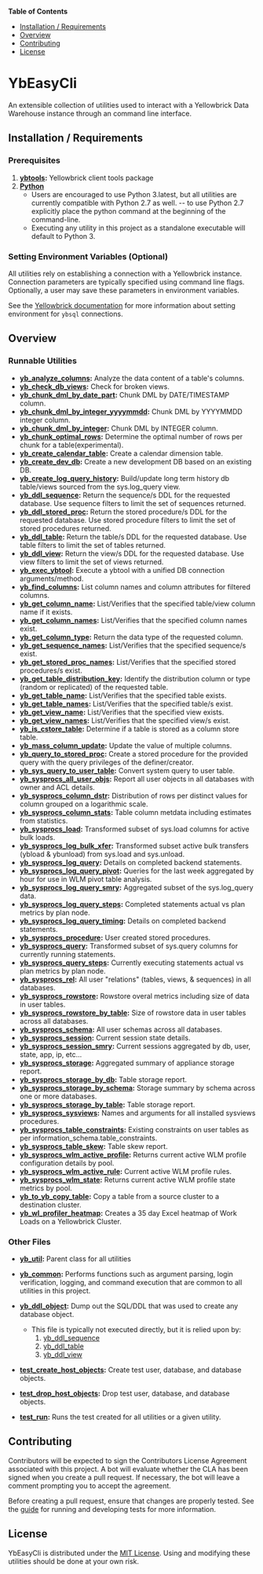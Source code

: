 **Table of Contents**

-  [Installation / Requirements](#installation)
-  [Overview](#overview)
-  [Contributing](#contributing)
-  [License](#license)

# YbEasyCli

An extensible collection of utilities used to interact with a Yellowbrick Data Warehouse instance through an command line interface.


<a id="installation"></a>

## Installation / Requirements

### Prerequisites

1.  **[ybtools](https://www.yellowbrick.com/docs/4.0/client_tools/client_tools_intro.html):**
    Yellowbrick client tools package
2.  **[Python](https://www.python.org)**
    - Users are encouraged to use Python 3.latest, but all utilities are currently compatible with Python 2.7 as well.
    -- to use Python 2.7 explicitly place the python command at the beginning of the command-line.
    - Executing any utility in this project as a standalone executable will default to Python 3.

### Setting Environment Variables (Optional)

All utilities rely on establishing a connection with a Yellowbrick instance.
Connection parameters are typically specified using command line flags.
Optionally, a user may save these parameters in environment variables.

See the [Yellowbrick documentation](https://www.yellowbrick.com/docs/5.2/administration/ybsql_env_variables.html) for more information about setting environment for `ybsql` connections.


<a id="overview"></a>

## Overview

### Runnable Utilities

-   **[yb_analyze_columns](./yb_analyze_columns.py):** Analyze the data content of a table's columns.
-   **[yb_check_db_views](./yb_check_db_views.py):** Check for broken views.
-   **[yb_chunk_dml_by_date_part](./yb_chunk_dml_by_date_part.py):** Chunk DML by DATE/TIMESTAMP column.
-   **[yb_chunk_dml_by_integer_yyyymmdd](./yb_chunk_dml_by_integer_yyyymmdd.py):** Chunk DML by YYYYMMDD integer column.
-   **[yb_chunk_dml_by_integer](./yb_chunk_dml_by_integer.py):** Chunk DML by INTEGER column.
-   **[yb_chunk_optimal_rows](./yb_chunk_optimal_rows.py):** Determine the optimal number of rows per chunk for a table(experimental).
-   **[yb_create_calendar_table](./yb_create_calendar_table.py):** Create a calendar dimension table.
-   **[yb_create_dev_db](./yb_create_dev_db.py):** Create a new development DB based on an existing DB.
-   **[yb_create_log_query_history](./yb_create_log_query_history.py):** Build/update long term history db table/views sourced from the sys.log_query view.
-   **[yb_ddl_sequence](./yb_ddl_sequence.py):** Return the sequence/s DDL for the requested database.  Use sequence filters to limit the set of sequences returned.
-   **[yb_ddl_stored_proc](./yb_ddl_stored_proc.py):** Return the stored procedure/s DDL for the requested database.  Use stored procedure filters to limit the set of stored procedures returned.
-   **[yb_ddl_table](./yb_ddl_table.py):** Return the table/s DDL for the requested database.  Use table filters to limit the set of tables returned.
-   **[yb_ddl_view](./yb_ddl_view.py):** Return the view/s DDL for the requested database.  Use view filters to limit the set of views returned.
-   **[yb_exec_ybtool](./yb_exec_ybtool.py):** Execute a ybtool with a unified DB connection arguments/method.
-   **[yb_find_columns](./yb_find_columns.py):** List column names and column attributes for filtered columns.
-   **[yb_get_column_name](./yb_get_column_name.py):** List/Verifies that the specified table/view column name if it exists.
-   **[yb_get_column_names](./yb_get_column_names.py):** List/Verifies that the specified column names exist.
-   **[yb_get_column_type](./yb_get_column_type.py):** Return the data type of the requested column.
-   **[yb_get_sequence_names](./yb_get_sequence_names.py):** List/Verifies that the specified sequence/s exist.
-   **[yb_get_stored_proc_names](./yb_get_stored_proc_names.py):** List/Verifies that the specified stored procedures/s exist.
-   **[yb_get_table_distribution_key](./yb_get_table_distribution_key.py):** Identify the distribution column or type (random or replicated) of the requested table.
-   **[yb_get_table_name](./yb_get_table_name.py):** List/Verifies that the specified table exists.
-   **[yb_get_table_names](./yb_get_table_names.py):** List/Verifies that the specified table/s exist.
-   **[yb_get_view_name](./yb_get_view_name.py):** List/Verifies that the specified view exists.
-   **[yb_get_view_names](./yb_get_view_names.py):** List/Verifies that the specified view/s exist.
-   **[yb_is_cstore_table](./yb_is_cstore_table.py):** Determine if a table is stored as a column store table.
-   **[yb_mass_column_update](./yb_mass_column_update.py):** Update the value of multiple columns.
-   **[yb_query_to_stored_proc](./yb_query_to_stored_proc.py):** Create a stored procedure for the provided query with the query privileges of the definer/creator.
-   **[yb_sys_query_to_user_table](./yb_sys_query_to_user_table.py):** Convert system query to user table.
-   **[yb_sysprocs_all_user_objs](./yb_sysprocs_all_user_objs.py):** Report all user objects in all databases with owner and ACL details.
-   **[yb_sysprocs_column_dstr](./yb_sysprocs_column_dstr.py):** Distribution of rows per distinct values for column grouped on a logarithmic scale.
-   **[yb_sysprocs_column_stats](./yb_sysprocs_column_stats.py):** Table column metdata including estimates from statistics.
-   **[yb_sysprocs_load](./yb_sysprocs_load.py):** Transformed subset of sys.load columns for active bulk loads.
-   **[yb_sysprocs_log_bulk_xfer](./yb_sysprocs_log_bulk_xfer.py):** Transformed subset active bulk transfers (ybload & ybunload) from sys.load and sys.unload.
-   **[yb_sysprocs_log_query](./yb_sysprocs_log_query.py):** Details on completed backend statements.
-   **[yb_sysprocs_log_query_pivot](./yb_sysprocs_log_query_pivot.py):** Queries for the last week aggregated by hour for use in WLM pivot table analysis.
-   **[yb_sysprocs_log_query_smry](./yb_sysprocs_log_query_smry.py):** Aggregated subset of the sys.log_query data.
-   **[yb_sysprocs_log_query_steps](./yb_sysprocs_log_query_steps.py):** Completed statements actual vs plan metrics by plan node.
-   **[yb_sysprocs_log_query_timing](./yb_sysprocs_log_query_timing.py):** Details on completed backend statements.
-   **[yb_sysprocs_procedure](./yb_sysprocs_procedure.py):** User created stored procedures.
-   **[yb_sysprocs_query](./yb_sysprocs_query.py):** Transformed subset of sys.query columns for currently running statements.
-   **[yb_sysprocs_query_steps](./yb_sysprocs_query_steps.py):** Currently executing statements actual vs plan metrics by plan node.
-   **[yb_sysprocs_rel](./yb_sysprocs_rel.py):** All user "relations" (tables, views, & sequences) in all databases.
-   **[yb_sysprocs_rowstore](./yb_sysprocs_rowstore.py):** Rowstore overal metrics including size of data in user tables.
-   **[yb_sysprocs_rowstore_by_table](./yb_sysprocs_rowstore_by_table.py):** Size of rowstore data in user tables across all databases.
-   **[yb_sysprocs_schema](./yb_sysprocs_schema.py):** All user schemas across all databases.
-   **[yb_sysprocs_session](./yb_sysprocs_session.py):** Current session state details.
-   **[yb_sysprocs_session_smry](./yb_sysprocs_session_smry.py):** Current sessions aggregated by db, user, state, app, ip, etc...
-   **[yb_sysprocs_storage](./yb_sysprocs_storage.py):** Aggregated summary of appliance storage report.
-   **[yb_sysprocs_storage_by_db](./yb_sysprocs_storage_by_db.py):** Table storage report.
-   **[yb_sysprocs_storage_by_schema](./yb_sysprocs_storage_by_schema.py):** Storage summary by schema across one or more databases.
-   **[yb_sysprocs_storage_by_table](./yb_sysprocs_storage_by_table.py):** Table storage report.
-   **[yb_sysprocs_sysviews](./yb_sysprocs_sysviews.py):** Names and arguments for all installed sysviews procedures.
-   **[yb_sysprocs_table_constraints](./yb_sysprocs_table_constraints.py):** Existing constraints on user tables as per information_schema.table_constraints.
-   **[yb_sysprocs_table_skew](./yb_sysprocs_table_skew.py):** Table skew report.
-   **[yb_sysprocs_wlm_active_profile](./yb_sysprocs_wlm_active_profile.py):** Returns current active WLM profile configuration details by pool.
-   **[yb_sysprocs_wlm_active_rule](./yb_sysprocs_wlm_active_rule.py):** Current active WLM profile rules.
-   **[yb_sysprocs_wlm_state](./yb_sysprocs_wlm_state.py):** Returns current active WLM profile state metrics by pool.
-   **[yb_to_yb_copy_table](./yb_to_yb_copy_table.py):** Copy a table from a source cluster to a destination cluster.
-   **[yb_wl_profiler_heatmap](./yb_wl_profiler_heatmap.py):** Creates a 35 day Excel heatmap of Work Loads on a Yellowbrick Cluster.

### Other Files

-   **[yb_util](./yb_util.py):** Parent class for all utilities
-   **[yb_common](./yb_common.py):** Performs functions such as argument parsing, login verification, logging,
    and command execution that are common to all utilities in this project.
-   **[yb_ddl_object](./yb_ddl_object.py):** Dump out the SQL/DDL that was used to create any database object.
    - This file is typically not executed directly, but it is relied upon by:
      1.  [yb_ddl_sequence](./yb_ddl_sequence.py)
      2.  [yb_ddl_table](./yb_ddl_table.py)
      3.  [yb_ddl_view](./yb_ddl_view.py)

-   **[test_create_host_objects](./test/test_create_host_objects.py):** Create test user, database, and database objects.
-   **[test_drop_host_objects](./test/test_drop_host_objects.py):** Drop test user, database, and database objects.
-   **[test_run](./test/test_run.py):** Runs the test created for all utilities or a given utility.


<a id="contributing"></a>

## Contributing

Contributors will be expected to sign the Contributors License Agreement
associated with this project. A bot will evaluate whether the CLA has been
signed when you create a pull request. If necessary, the bot will leave a comment
prompting you to accept the agreement.

Before creating a pull request, ensure that changes are properly tested. See the
[guide](./test/README.md) for running and developing tests for more information.

<a id="license"></a>

## License

YbEasyCli is distributed under the [MIT License](./LICENSE). Using and modifying
these utilities should be done at your own risk.
